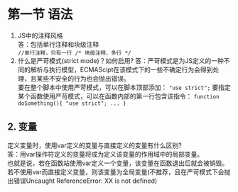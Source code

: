 # 第一节 语法
  1. JS中的注释风格  
    答：包括单行注释和块级注释  
    ```
    //单行注释，只有一行
    /*
    块级注释，多行
    */
    ```
  2. 什么是严苛模式(strict mode)？如何启用?      答：严苛模式是为JS定义的一种不同的解析与执行模型，ECMAScipt在该模式下的一些不确定行为会得到处理，且某些不安全的行为也会抛出错误。  
    要在整个脚本中使用严苛模式，可以在脚本顶部添加：
    ```
    "use strict";
    ```
    要指定某个函数使用严苛模式，可以在函数内部的第一行包含该指令：
    ```
    function doSomething(){
        "use strict";
        ...
    }
    ```
    
## 2. 变量  
  定义变量时，使用var定义的变量与直接定义的变量有什么区别?  
    答：用var操作符定义的变量将成为定义该变量的作用域中的局部变量。  
    也就是说，若在函数站使用var定义一个变量，该变量在函数退出后就会被销毁。若不使用var而直接定义变量，则该变量为全局变量(不推荐，且在严苛模式下会抛出错误Uncaught ReferenceError: XX is not defined)    